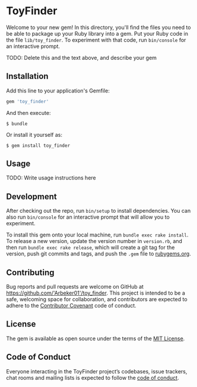 # ToyFinder

Welcome to your new gem! In this directory, you'll find the files you need to be able to package up your Ruby library into a gem. Put your Ruby code in the file `lib/toy_finder`. To experiment with that code, run `bin/console` for an interactive prompt.

TODO: Delete this and the text above, and describe your gem

## Installation

Add this line to your application's Gemfile:

```ruby
gem 'toy_finder'
```

And then execute:

    $ bundle

Or install it yourself as:

    $ gem install toy_finder

## Usage

TODO: Write usage instructions here

## Development

After checking out the repo, run `bin/setup` to install dependencies. You can also run `bin/console` for an interactive prompt that will allow you to experiment.

To install this gem onto your local machine, run `bundle exec rake install`. To release a new version, update the version number in `version.rb`, and then run `bundle exec rake release`, which will create a git tag for the version, push git commits and tags, and push the `.gem` file to [rubygems.org](https://rubygems.org).

## Contributing

Bug reports and pull requests are welcome on GitHub at https://github.com/'Arbeker01'/toy_finder. This project is intended to be a safe, welcoming space for collaboration, and contributors are expected to adhere to the [Contributor Covenant](http://contributor-covenant.org) code of conduct.

## License

The gem is available as open source under the terms of the [MIT License](https://opensource.org/licenses/MIT).

## Code of Conduct

Everyone interacting in the ToyFinder project’s codebases, issue trackers, chat rooms and mailing lists is expected to follow the [code of conduct](https://github.com/'Arbeker01'/toy_finder/blob/master/CODE_OF_CONDUCT.md).
